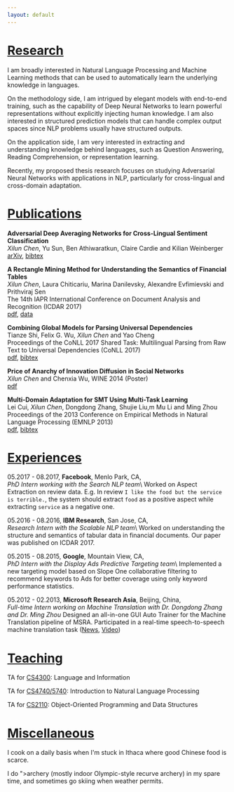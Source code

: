 ```yaml
---
layout: default
---
```


# [Research](#research)
I am broadly interested in Natural Language Processing and Machine Learning methods that can be used to automatically learn the underlying knowledge in languages.

On the methodology side, I am intrigued by elegant models with end-to-end training,  such as the capability of Deep Neural Networks to learn powerful representations without explicitly injecting human knowledge. I am also interested in structured prediction models that can handle complex output spaces since NLP problems usually have structured outputs.

On the application side, I am very interested in extracting and understanding knowledge behind languages, such as Question Answering, Reading Comprehension, or representation learning.

Recently, my proposed thesis research focuses on studying Adversarial Neural Networks with applications in NLP, particularly for cross-lingual and cross-domain adaptation.


# [Publications](#publications)

**Adversarial Deep Averaging Networks for Cross-Lingual Sentiment Classification**<br/>
_Xilun Chen_, Yu Sun, Ben Athiwaratkun, Claire Cardie and Kilian Weinberger<br/>
[arXiv](<https://arxiv.org/abs/1606.01614>), [bibtex](resources/bibtex/adan.bib)

**A Rectangle Mining Method for Understanding the Semantics of Financial Tables**<br/>
_Xilun Chen_, Laura Chiticariu, Marina Danilevsky, Alexandre Evfimievski and Prithviraj Sen<br/>
The 14th IAPR International Conference on Document Analysis and Recognition (ICDAR 2017)<br/>
[pdf](resources/papers/TableExtraction.pdf), [data](resources/data/FinancialTableDataset.zip)

**Combining Global Models for Parsing Universal Dependencies**<br/>
Tianze Shi, Felix G. Wu, _Xilun Chen_ and Yao Cheng<br/>
Proceedings of the CoNLL 2017 Shared Task: Multilingual Parsing from Raw Text to Universal Dependencies (CoNLL 2017)<br/>
[pdf](http://aclweb.org/anthology/K17-3003), [bibtex](https://aclanthology.info/papers/K17-3003/k17-3003.bib)

**Price of Anarchy of Innovation Diffusion in Social Networks**<br/>
_Xilun Chen_ and Chenxia Wu, WINE 2014 (Poster)<br/>
[pdf](https://arxiv.org/pdf/1407.7319.pdf)

**Multi-Domain Adaptation for SMT Using Multi-Task Learning**<br/>
Lei Cui, _Xilun Chen_, Dongdong Zhang, Shujie Liu,m Mu Li and Ming Zhou<br/>
Proceedings of the 2013 Conference on Empirical Methods in Natural Language Processing (EMNLP 2013)<br/>
[pdf](http://aclweb.org/anthology/D13-1107), [bibtex](https://aclanthology.info/papers/D13-1107/d13-1107.bib)

# [Experiences](#experience)
05.2017 - 08.2017, **Facebook**, Menlo Park, CA,<br>
*PhD Intern working with the Search NLP team*\\
Worked on Aspect Extraction on review data. E.g. In review `I like the food but the service is terrible.`, the system should extract `food` as a positive aspect while extracting `service` as a negative one.

05.2016 - 08.2016, **IBM Research**, San Jose, CA,<br>
*Research Intern with the Scalable NLP team*\\
Worked on understanding the structure and semantics of tabular data in financial documents.
Our paper was published on ICDAR 2017.

05.2015 - 08.2015, **Google**, Mountain View, CA,<br>
*PhD Intern with the Display Ads Predictive Targeting team*\\
Implemented a new targeting model based on Slope One collaborative filtering to recommend keywords to Ads for better coverage using only keyword performance statistics.

05.2012 - 02.2013, **Microsoft Research Asia**, Beijing, China,<br>
*Full-time Intern working on Machine Translation with Dr. Dongdong Zhang and Dr. Ming Zhou*
Designed an all-in-one GUI Auto Trainer for the Machine Translation pipeline of MSRA.
Participated in a real-time speech-to-speech machine translation task ([News](http://www.bbc.co.uk/news/technology-20266427), [Video](https://www.youtube.com/watch?v=Nu-nlQqFCKg))


# [Teaching](#teach)
TA for [CS4300](http://www.cs.cornell.edu/courses/cs4300/2017sp/): Language and Information

TA for [CS4740/5740](https://www.cs.cornell.edu/courses/cs4740/2015sp/): Introduction to Natural Language Processing

TA for [CS2110](https://www.cs.cornell.edu/courses/cs2110/2014fa): Object-Oriented Programming and Data Structures


# [Miscellaneous](#misc)
I cook on a daily basis when I'm stuck in Ithaca where good Chinese food is scarce.

I do <span class="illustrations"><a data-toggle="tooltip" data-placement="top" title="<img src='assets/images/archery.jpg' height='320' class='img-illustration'/>">archery</a></span> (mostly indoor Olympic-style recurve archery) in my spare time, and sometimes go skiing when weather permits.

